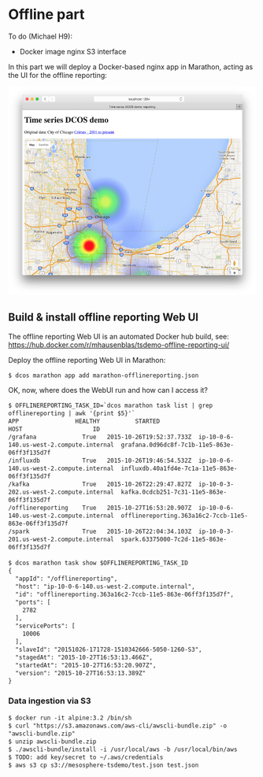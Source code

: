 # Offline part

To do (Michael H9):

- Docker image nginx S3 interface

In this part we will deploy a Docker-based nginx app in Marathon, acting as the UI for the offline reporting:

![Offline reporting Web UI](../img/offline-reporting.png)

## Build & install offline reporting Web UI

The offline reporting Web UI is an automated Docker hub build, see: https://hub.docker.com/r/mhausenblas/tsdemo-offline-reporting-ui/

Deploy the offline reporting Web UI in Marathon:

    $ dcos marathon app add marathon-offlinereporting.json

OK, now, where does the WebUI run and how can I access it?

    $ OFFLINEREPORTING_TASK_ID=`dcos marathon task list | grep offlinereporting | awk '{print $5}'`
    APP                HEALTHY          STARTED                             HOST                    ID
    /grafana             True   2015-10-26T19:52:37.733Z  ip-10-0-6-140.us-west-2.compute.internal  grafana.0d96dc8f-7c1b-11e5-863e-06ff3f135d7f
    /influxdb            True   2015-10-26T19:46:54.532Z  ip-10-0-6-140.us-west-2.compute.internal  influxdb.40a1fd4e-7c1a-11e5-863e-06ff3f135d7f
    /kafka               True   2015-10-26T22:29:47.827Z  ip-10-0-3-202.us-west-2.compute.internal  kafka.0cdcb251-7c31-11e5-863e-06ff3f135d7f
    /offlinereporting    True   2015-10-27T16:53:20.907Z  ip-10-0-6-140.us-west-2.compute.internal  offlinereporting.363a16c2-7ccb-11e5-863e-06ff3f135d7f
    /spark               True   2015-10-26T22:04:34.103Z  ip-10-0-3-201.us-west-2.compute.internal  spark.63375000-7c2d-11e5-863e-06ff3f135d7f
    
    $ dcos marathon task show $OFFLINEREPORTING_TASK_ID
    {
      "appId": "/offlinereporting",
      "host": "ip-10-0-6-140.us-west-2.compute.internal",
      "id": "offlinereporting.363a16c2-7ccb-11e5-863e-06ff3f135d7f",
      "ports": [
        2782
      ],
      "servicePorts": [
        10006
      ],
      "slaveId": "20151026-171728-1510342666-5050-1260-S3",
      "stagedAt": "2015-10-27T16:53:13.466Z",
      "startedAt": "2015-10-27T16:53:20.907Z",
      "version": "2015-10-27T16:53:13.389Z"
    }

### Data ingestion via S3

    $ docker run -it alpine:3.2 /bin/sh
    $ curl "https://s3.amazonaws.com/aws-cli/awscli-bundle.zip" -o "awscli-bundle.zip"
    $ unzip awscli-bundle.zip
    $ ./awscli-bundle/install -i /usr/local/aws -b /usr/local/bin/aws
    $ TODO: add key/secret to ~/.aws/credentials
    $ aws s3 cp s3://mesosphere-tsdemo/test.json test.json



